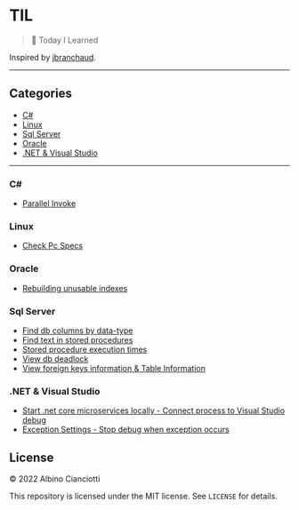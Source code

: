 # TIL

> :memo: Today I Learned

Inspired by [jbranchaud](https://github.com/jbranchaud/til).

---

## Categories

* [C#](#C)
* [Linux](#linux)
* [Sql Server](#sql-server)
* [Oracle](#oracle)
* [.NET & Visual Studio](#net--Visual-Studio)
---

### C#

- [Parallel Invoke](c-sharp/parallel-invoke.md)

### Linux

- [Check Pc Specs](linux/ubuntu-check-specs.md)

### Oracle

- [Rebuilding unusable indexes](oracle/rebuilding-indexes.md)

### Sql Server

- [Find db columns by data-type](sql-server/find-db-columns.md)
- [Find text in stored procedures](sql-server/find-text-in-sp.md)
- [Stored procedure execution times](sql-server/sp-execution-times.md)
- [View db deadlock](sql-server/db-deadlock.md)
- [View foreign keys information & Table Information](sql-server/table-information.md)

### .NET & Visual Studio

- [Start .net core microservices locally - Connect process to Visual Studio debug](dot-net/start-microservices-locally.md)
- [Exception Settings - Stop debug when exception occurs](dot-net/exception-settings.md)

## License

&copy; 2022 Albino Cianciotti

This repository is licensed under the MIT license. See `LICENSE` for
details.
